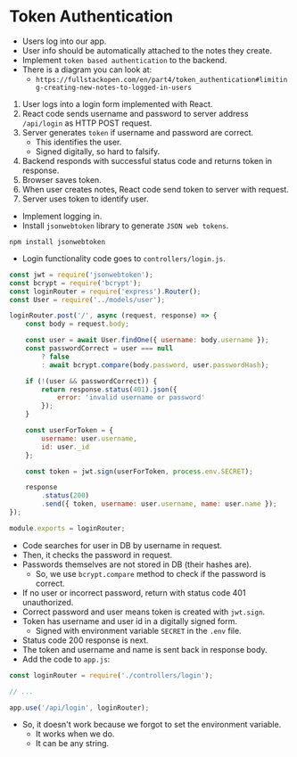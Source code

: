 # Token Authentication
- Users log into our app.
- User info should be automatically attached to the notes they create.
- Implement `token based authentication` to the backend.
- There is a diagram you can look at:
    - `https://fullstackopen.com/en/part4/token_authentication#limiting-creating-new-notes-to-logged-in-users`
1. User logs into a login form implemented with React.
2. React code sends username and password to server address `/api/login` as HTTP POST request.
3. Server generates `token` if username and password are correct.
    - This identifies the user.
    - Signed digitally, so hard to falsify.
4. Backend responds with successful status code and returns token in response.
5. Browser saves token.
6. When user creates notes, React code send token to server with request.
7. Server uses token to identify user.
- Implement logging in.
- Install `jsonwebtoken` library to generate `JSON web tokens`.
```
npm install jsonwebtoken
```
- Login functionality code goes to `controllers/login.js`.
```javascript
const jwt = require('jsonwebtoken');
const bcrypt = require('bcrypt');
const loginRouter = require('express').Router();
const User = require('../models/user');

loginRouter.post('/', async (request, response) => {
    const body = request.body;

    const user = await User.findOne({ username: body.username });
    const passwordCorrect = user === null
        ? false
        : await bcrypt.compare(body.password, user.passwordHash);

    if (!(user && passwordCorrect)) {
        return response.status(401).json({
            error: 'invalid username or password'
        });
    }

    const userForToken = {
        username: user.username,
        id: user._id
    };

    const token = jwt.sign(userForToken, process.env.SECRET);

    response
        .status(200)
        .send({ token, username: user.username, name: user.name });
});

module.exports = loginRouter;
```
- Code searches for user in DB by username in request.
- Then, it checks the password in request.
- Passwords themselves are not stored in DB (their hashes are).
    - So, we use `bcrypt.compare` method to check if the password is correct.
- If no user or incorrect password, return with status code 401 unauthorized.
- Correct password and user means token is created with `jwt.sign`.
- Token has username and user id in a digitally signed form.
    - Signed with environment variable `SECRET` in the `.env` file.
- Status code 200 response is next.
- The token and username and name is sent back in response body.
- Add the code to `app.js`:
```javascript
const loginRouter = require('./controllers/login');

// ...

app.use('/api/login', loginRouter);
```
- So, it doesn't work because we forgot to set the environment variable.
    - It works when we do.
    - It can be any string.

